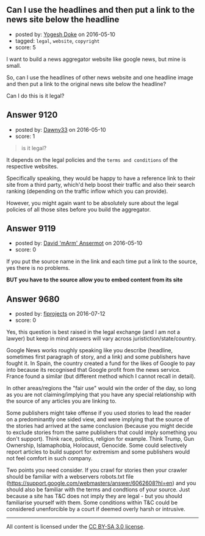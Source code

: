## Can I use the headlines and then put a link to the news site below the headline

- posted by: [Yogesh Doke](https://stackexchange.com/users/8412100/yogesh-doke) on 2016-05-10
- tagged: `legal`, `website`, `copyright`
- score: 5

<p>I want to build a news aggregator website like google news, but mine is small. </p>

<p>So, can I use the headlines of other news website and one headline image and then put a link to the original news site below the headline?</p>

<p>Can I do this is it legal?</p>



## Answer 9120

- posted by: [Dawny33](https://stackexchange.com/users/6444670/dawny33) on 2016-05-10
- score: 1

<blockquote>
  <p>is it legal?</p>
</blockquote>

<p>It depends on the legal policies and the <code>terms and conditions</code> of the respective websites.</p>

<p>Specifically speaking, they would be happy to have a reference link to their site from a third party, which'd help boost their traffic and also their search ranking (depending on the traffic inflow which you can provide).</p>

<p>However, you might again want to be absolutely sure about the legal policies of all those sites before you build the aggregator.</p>



## Answer 9119

- posted by: [David 'mArm' Ansermot](https://stackexchange.com/users/412499/david-marm-ansermot) on 2016-05-10
- score: 0

<p>If you put the source name in the link and each time put a link to the source, yes there is no problems.</p>

<p><strong>BUT you have to the source allow you to embed content from its site</strong></p>



## Answer 9680

- posted by: [fiprojects](https://stackexchange.com/users/5370155/fiprojects) on 2016-07-12
- score: 0

<p>Yes, this question is best raised in the legal exchange (and I am not a lawyer) but keep in mind answers will vary across juristiction/state/country.</p>

<p>Google News works roughly speaking like you describe (headline, sometimes first paragraph of story, and a link) and some publishers have fought it. In Spain, the country created a fund for the likes of Google to pay into because its recognised that Google profit from the news service. France found a similar (but different method which I cannot recall in detail).</p>

<p>In other areas/regions the "fair use" would win the order of the day, so long as you are not claiming/implying that you have any special relationship with the source of any articles you are linking to.</p>

<p>Some publishers might take offense if you used stories to lead the reader on a predominantly one sided view, and were implying that the source of the stories had arrived at the same conclusion (because you might decide to exclude stories from the same publishers that could imply something you don't support). Think race, politics, religion for example. Think Trump, Gun Ownership, Islamaphobia, Holocaust, Genocide. Some could selectively report articles to build support for extremism and some publishers would not feel comfort in such company.</p>

<p>Two points you need consider. If you crawl for stories then your crawler should be familiar with a webservers robots.txt file (<a href="https://support.google.com/webmasters/answer/6062608?hl=en" rel="nofollow">https://support.google.com/webmasters/answer/6062608?hl=en</a>) and you should also be familiar with the terms and condtions of your source.  Just because a site has T&amp;C does not imply they are legal - but you should familiarise yourself with them. Some conditions within T&amp;C could be considered unenforcible by a court if deemed overly harsh or intrusive.</p>




---

All content is licensed under the [CC BY-SA 3.0 license](https://creativecommons.org/licenses/by-sa/3.0/).
